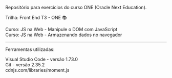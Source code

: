 Repositório para exercícios do curso ONE (Oracle Next Education).


Trilha: Front End T3 - ONE &#128218;

Curso: JS na Web - Manipule o DOM com JavaScript<br>
Curso: JS na Web - Armazenando dados no navegador

______________________________________________________________
Ferramentas utilizadas:

Visual Studio Code - versão 1.73.0<br>
Git - versão 2.35.2<br>
cdnjs.com/libraries/moment.js
